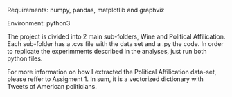 Requirements:
numpy, pandas, matplotlib and graphviz

Environment:
python3

The project is divided into 2 main sub-folders, Wine and Political Affilication.
Each sub-folder has a .cvs file with the data set and a .py the code. In order
to replicate the experimments described in the analyses, just run both python
files.

For more information on how I extracted the Political Affilication data-set,
please reffer to Assigment 1. In sum, it is a vectorized dictionary with Tweets
of American politicians.
